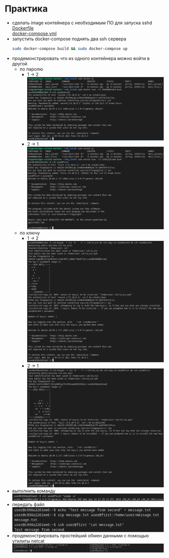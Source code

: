 # Практика
* сделать image контейнера с необходимым ПО для запуска sshd  
    [Dockerfile](Dockerfile)  
    [docker-compose.yml](docker-compose.yml)
* запустить docker-compose поднять два ssh сервера  
    ```bash
    sudo docker-compose build && sudo docker-compose up
    ```
* продемонстрировать что из одного контейнера можно войти в другой  
    * по паролю  
        * 1 -> 2  
            ![](1_to_2_pass.png)
        * 2 -> 1  
            ![](2_to_1_pass.png)
    * по ключу  
        * 1 -> 2  
            ![](1_to_2_key.png)
        * 2 -> 1  
            ![](2_to_1_key.png)
* выполнить команду  
    ![](cmd.png)
* передать файл  
    ![](scp.png)
* продемонстрировать простейший обмен данными с помощью утилиты netcat  
    ![](netcat.png)